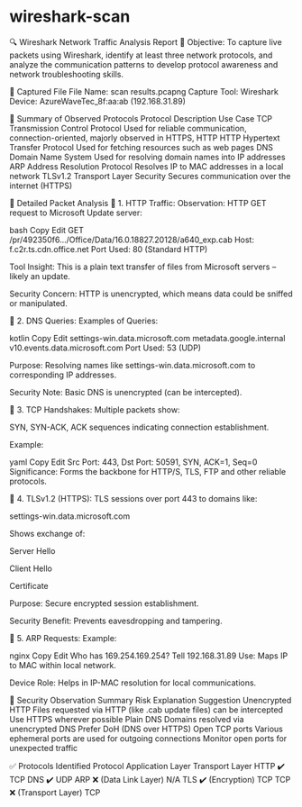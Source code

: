 # wireshark-scan
🔍 Wireshark Network Traffic Analysis Report
🎯 Objective: To capture live packets using Wireshark, identify at least three network protocols, and analyze the communication patterns to develop protocol awareness and network troubleshooting skills.

📁 Captured File
File Name: scan results.pcapng
Capture Tool: Wireshark
Device: AzureWaveTec_8f:aa:ab (192.168.31.89)

📡 Summary of Observed Protocols
Protocol	Description	Use Case
TCP	Transmission Control Protocol	Used for reliable communication, connection-oriented, majorly observed in HTTPS, HTTP
HTTP	Hypertext Transfer Protocol	Used for fetching resources such as web pages
DNS	Domain Name System	Used for resolving domain names into IP addresses
ARP	Address Resolution Protocol	Resolves IP to MAC addresses in a local network
TLSv1.2	Transport Layer Security	Secures communication over the internet (HTTPS)

🧪 Detailed Packet Analysis
🔸 1. HTTP Traffic:
Observation: HTTP GET request to Microsoft Update server:

bash
Copy
Edit
GET /pr/492350f6.../Office/Data/16.0.18827.20128/a640_exp.cab
Host: f.c2r.ts.cdn.office.net
Port Used: 80 (Standard HTTP)

Tool Insight: This is a plain text transfer of files from Microsoft servers – likely an update.

Security Concern: HTTP is unencrypted, which means data could be sniffed or manipulated.

🔸 2. DNS Queries:
Examples of Queries:

kotlin
Copy
Edit
settings-win.data.microsoft.com
metadata.google.internal
v10.events.data.microsoft.com
Port Used: 53 (UDP)

Purpose: Resolving names like settings-win.data.microsoft.com to corresponding IP addresses.

Security Note: Basic DNS is unencrypted (can be intercepted).

🔸 3. TCP Handshakes:
Multiple packets show:

SYN, SYN-ACK, ACK sequences indicating connection establishment.

Example:

yaml
Copy
Edit
Src Port: 443, Dst Port: 50591, SYN, ACK=1, Seq=0
Significance: Forms the backbone for HTTP/S, TLS, FTP and other reliable protocols.

🔸 4. TLSv1.2 (HTTPS):
TLS sessions over port 443 to domains like:

settings-win.data.microsoft.com

Shows exchange of:

Server Hello

Client Hello

Certificate

Purpose: Secure encrypted session establishment.

Security Benefit: Prevents eavesdropping and tampering.

🔸 5. ARP Requests:
Example:

nginx
Copy
Edit
Who has 169.254.169.254? Tell 192.168.31.89
Use: Maps IP to MAC within local network.

Device Role: Helps in IP-MAC resolution for local communications.

🔐 Security Observation Summary
Risk	Explanation	Suggestion
Unencrypted HTTP	Files requested via HTTP (like .cab update files) can be intercepted	Use HTTPS wherever possible
Plain DNS	Domains resolved via unencrypted DNS	Prefer DoH (DNS over HTTPS)
Open TCP ports	Various ephemeral ports are used for outgoing connections	Monitor open ports for unexpected traffic

✅ Protocols Identified
Protocol	Application Layer	Transport Layer
HTTP	✔️	TCP
DNS	✔️	UDP
ARP	❌ (Data Link Layer)	N/A
TLS	✔️ (Encryption)	TCP
TCP	❌ (Transport Layer)	TCP

